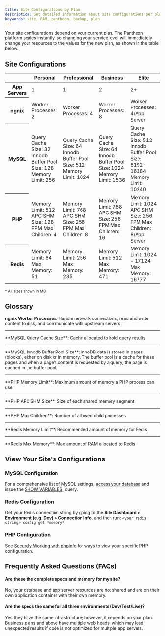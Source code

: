 ```yaml
---
title: Site Configurations by Plan
description: Get detailed information about site configurations per plan.
keywords: site, RAM, pantheon, backup, plan
---
```

Your site configurations depend on your current plan. The Pantheon platform scales instantly, so changing your service level will immediately change your resources to the values for the new plan, as shown in the table below.

## Site Configurations

<table class="table table-condensed table-bordered">
    <thead class="thead-inverse">
      <tr>
        <th scope="row" class="thead-inverse"></th>
        <th>Personal</th>
        <th>Professional</th>
        <th>Business</th>
        <th>Elite</th>
      </tr>
    </thead>
    <tbody>
      <tr>
        <th scope="row" class="thead-inverse">App Servers</th>
        <td>1</td>
        <td>1</td>
        <td>2</td>
        <td>2+</td>
      </tr>
      <tr>
        <th scope="row" class="thead-inverse">ngnix</th>
        <td>Worker Processes: 2</td>
        <td>Worker Processes: 4</td>
        <td>Worker Processes: 8</td>
        <td>Worker Processes: 4/App Server</td>
      </tr>
      <tr>
        <th scope="row" class="thead-inverse">MySQL</th>
        <td>Query Cache Size: 32<br>Innodb Buffer Pool Size: 128<br>Memory Limit: 256<br></td>
        <td>Query Cache Size: 64<br>Innodb Buffer Pool Size: 512<br>Memory Limit: 1024</td>
        <td>Query Cache Size: 64<br>Innodb Buffer Pool Size: 1024<br>Memory Limit: 1536</td>
        <td>Query Cache Size: 512<br>Innodb Buffer Pool Size: 8192-16384<br>Memory Limit: 10240</td>
      </tr>
      <tr>
        <th scope="row" class="thead-inverse">PHP</th>
        <td>Memory Limit: 512<br>APC SHM Size: 128<br>FPM Max Children: 4</td>
        <td>Memory Limit: 768<br>APC SHM Size: 256<br>FPM Max Children: 8</td>
        <td>Memory Limit: 768<br>APC SHM Size: 256<br>FPM Max Children: 16</td>
        <td>Memory Limit: 1024<br>APC SHM Size: 256<br>FPM Max Children: 8/App Server</td>
      </tr>
      <tr>
        <th scope="row" class="thead-inverse">Redis</th>
        <td>Memory Limit: 64<br>Max Memory: 51</td>
        <td>Memory Limit: 256<br>Max Memory: 235</td>
        <td>Memory Limit: 512<br>Max Memory: 471</td>
        <td>Memory Limit: 1024 - 17124<br>Max Memory: 16777</td>
      </tr>
    </tbody>
  </table>
  <tr> <p style="font-size:12px"> * All sizes shown in MB </p style>

## Glossary

**ngnix Worker Processes**: Handle network connections, read and write content to disk, and communicate with upstream servers
<hr>   
**MySQL Query Cache Size**: Cache allocated to hold query results
<hr>
**MySQL Innodb Buffer Pool Size**: InnoDB data is stored in pages (blocks), either on disk or in memory. The buffer pool is a cache for these pages and when a page’s content is requested by a query, the page is cached in the buffer pool.  
<hr>
**PHP Memory Limit**: Maximum amount of memory a PHP process can use
<hr>
**PHP APC SHM Size**: Size of each shared memory segment   
<hr>
**PHP Max Children**: Number of allowed child processes
<hr>
**Redis Memory Limit**: Recommended amount of memory for Redis
<hr>
**Redis Max Memory**: Max amount of RAM allocated to Redis  

## View Your Site's Configurations

### MySQL Configuration
For a comprehensive list of MySQL settings, [access your database](https://pantheon.io/docs/articles/local/accessing-mysql-databases/) and issue the [SHOW VARIABLES;](http://dev.mysql.com/doc/refman/5.0/en/show-variables.html) query.

### Redis Configuration
Get your Redis connection string by going to the **Site Dashboard > Environment (e.g. Dev) > Connection Info**, and then run: `<your redis string> config get *memory*`

### PHP Configuration
 See [Securely Working with phpinfo](https://pantheon.io/docs/articles/sites/secure-phpinfo/#method-1-(drupal)) for ways to view your specific PHP configuration.

## Frequently Asked Questions (FAQs)

#### Are these the complete specs and memory for my site?   
No, your database and app server resources are not shared and are on their own application container with their own memory.

#### Are the specs the same for all three environments (Dev/Test/Live)?  
Yes they have the same infrastructure; however, it depends on your plan. Business plans and above have multiple web heads, which may lead unexpected results if code is not optimized for multiple app servers.
